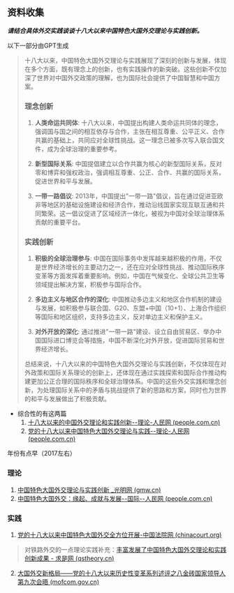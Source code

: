 ## 资料收集

***请结合具体外交实践谈谈十八大以来中国特色大国外交理论与实践创新。***

以下一部分由GPT生成

> 十八大以来，中国特色大国外交理论与实践展现了深刻的创新与发展，体现在多个方面，既有理念上的创新，也有实践操作的新突破。这些创新不仅加深了世界对中国外交政策的理解，也为国际社会提供了中国智慧和中国方案。
>
> ### 理念创新
>
> 1. **人类命运共同体**: 十八大以来，中国提出构建人类命运共同体的理念，强调国与国之间的相互依存与合作，主张在相互尊重、公平正义、合作共赢的基础上，共同应对全球性挑战。这一理念已被多次写入联合国文件，成为全球治理的重要参考。
>
> 2. **新型国际关系**: 中国提倡建立以合作共赢为核心的新型国际关系，反对零和博弈和强权政治，强调相互尊重、公正、合作、共赢的国际关系，促进世界和平与发展。
>
> 3. **一带一路倡议**: 2013年，中国提出"一带一路"倡议，旨在通过促进亚欧非等地区的基础设施建设和经济合作，推动沿线国家实现互联互通和共同繁荣。这一倡议促进了区域经济一体化，被视为中国对全球治理体系贡献的重要平台。
>
> ### 实践创新
>
> 1. **积极的全球治理参与**: 中国在国际事务中发挥越来越积极的作用，不仅是世界经济增长的主要动力之一，还在应对全球性挑战、推动国际秩序变革等方面发挥着重要影响。例如，中国在气候变化、全球公共卫生等领域提出解决方案，积极参与国际合作。
>
> 2. **多边主义与地区合作的深化**: 中国推动多边主义和地区合作机制的建设与发展，如积极参与联合国、G20、东盟+中国（10+1）、上海合作组织等国际和地区组织，支持多边主义，反对单边主义和保护主义。
>
> 3. **对外开放的深化**: 通过推进"一带一路"建设、设立自由贸易区、举办中国国际进口博览会等措施，中国不断深化对外开放，促进国际贸易和世界经济增长。
>
> 总结来说，十八大以来的中国特色大国外交理论与实践创新，不仅体现在对外政策和国际关系理论的创新上，还体现在通过实践探索和国际合作推动构建更加公正合理的国际秩序和全球治理体系。中国的这些外交实践和理念创新，为处理国际关系中的矛盾与挑战提供了新的思路和方案，同时也为世界的和平与发展做出了积极贡献。

- 综合性的有这两篇
  1. [十八大以来的中国外交理论和实践创新--理论-人民网 (people.com.cn)](http://theory.people.com.cn/n1/2017/1012/c40531-29583837.html)
  2. [党的十八大以来中国特色大国外交理论与实践--理论-人民网 (people.com.cn)](http://theory.people.com.cn/n1/2016/0317/c40531-28207116.html)

年份有点早（2017左右）

### 理论

1. [中国特色大国外交理论与实践创新 _光明网 (gmw.cn)](https://www.gmw.cn/xueshu/2022-08/10/content_35945554.htm)
2. [中国特色大国外交：缘起、成就与发展--国际--人民网 (people.com.cn)](http://world.people.com.cn/n1/2017/0720/c1002-29418347.html)

### 实践

1. [党的十八大以来中国特色大国外交全方位开展-中国法院网 (chinacourt.org)](https://www.chinacourt.org/article/detail/2022/09/id/6929406.shtml)

> 对铁路外交的一点理论实践补充：[丰富发展了中国特色大国外交理论和实践创新成果 - 求是网 (qstheory.cn)](http://www.qstheory.cn/qshyjx/2022-10/11/c_1129059595.htm)

2. [大国外交新格局——党的十八大以来历史性变革系列述评之八金砖国家领导人第九次会晤 (mofcom.gov.cn)](http://www.mofcom.gov.cn/article/zt_dlfj19/fbdt/201710/20171002656608.shtml)